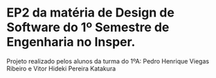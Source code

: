 # EP2 da matéria de Design de Software do 1º Semestre de Engenharia no Insper. 

Projeto realizado pelos alunos da turma do 1ºA: Pedro Henrique Viegas Ribeiro e Vitor Hideki Pereira Katakura
